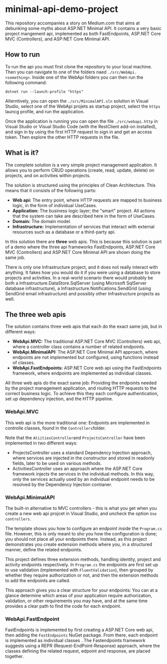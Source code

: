 # minimal-api-demo-project

This repository accompanies a story on Medium.com that aims at debunking some myths about ASP.NET Minimal API. It contains a very basic project mangement api, implemented as both FastEndpoints, ASP.NET Core MVC (Controllers), and ASP:NET Core Minimal API.

## How to run

To run the api you must first clone the repository to your local machine. Then you can navigate to one of the folders naed `./src/WebApi.<something>`. Inside one of the WebApi folders you can then run the following command:
```
dotnet run --launch-profile "https"
```
Alterntively, you can open the `./src/MinimalAPI.sln` solution in Visual Studio, select one of the WebApi projets as startup project, select the `https` launcg profile, and run the application.

Once the application is running you can open the file `./src/webapi.http` in Visual Studio or Visual Studio Code (with the RestClient add-on installed), and sign in by using the first HTTP request to sign in and get an access token. Then explore the other HTTP requests in the file.

## What is it?

The complete solution is a very simple project management application. It allows you to perform CRUD operations (create, read, update, delete) on projects, and on activities within projects.

The solution is structured using the principles of Clean Architecture. This means that it consists of the following parts:

- **Web api:** The entry point, where HTTP requests are mapped to business logic, in the form of individual UseCases.
- **Application:** The business logic layer; the "smart" project. All actions that the system can take are described here in the form of UseCases.
- **Domain:** The domain model.
- **Infrastructure:** Implementation of services that interact with external resources such as a database or a third-party api.

In this solution there are **three** web apis. This is because this solution is part of a demo where the three api frameworks FastEndpoints, ASP.NET Core MVC (Controllers) and ASP.NET Core Minimal API are shown doing the same job.

There is only one Infrastructure project, and it does not really interact with anything. It fakes how you would do it if you were using a database to store projects and activities. In a real-world scenario there would probably be both a Infrastructure.DataStore.SqlServer (using Microsoft SqlServer database infrastructure), a Infrastructure.Notifications.SendGrid (using SendGrid email infrastructure) and possibly other Infrastructure projects as well.

## The three web apis

The solution contains three web apis that each do the exact same job, but in different ways:

- **WebApi.MVC:** The traditional ASP.NET Core MVC (Controllers) web api, where a controller class contains a number of related endpoints.
- **WebApi.MinimalAPI:** The ASP.NET Core Minimal API approach, where endpoints are not implemented but configured, using functions instead of classes.
- **WebApi.FastEndpoints:** ASP.NET Core web api using the FastEndpoints framework, where endpoints are implemented as individual classes.

All three web apis do the exact same job: Providing the endpoints needed by the project management application, and routing HTTP requests to the correct business logic. To achieve this they each configure authentication, set up dependency injection, and the HTTP pipeline.

### WebApi.MVC

This web api is the more traditional one: Endpoints are implemented in controlle classes, found in the `Controllers`folder.

Note that the `AtiitiesController`and `ProjectsController` have been implemented in two different ways: 

- ProjectsController uses a standard Dependency Injection approach, where services are injected in the constructor and stored in readonly fields, later to be used on various methods.
- ActivitiesController uses an approach where the ASP.NET Core framework injects the services in the individual methods. In this way, only the services actually used by an individual endpoint needs to be resolved by the Dependency Injection contianer.

### WebApi.MinimalAPI

The built-in alternative to MVC controllers - this is what you get when you create a new web api projcet in Visual Studio, and uncheck the option `Use controllers`.

The template shows you how to configure an endpoint inside the `Program.cs` file. However, this is only meant to sho you how the configuration is done; you should not place all your endpoints there. Instead, as this project demonstrates you create extension methods where you, in a structured manner, define the related endpoints.

This project defines three extension methods, handling identity, project and activity endpoints respectively. In `Program.cs` the endpoints are first set up to use validation (implemented with `FluentValidation`), then grouped by whether they require authorization or not, and then the extension methods to add the endpoints are called.

This approach gives you a clear structure for your endpoints: You can at a glance determine which areas of your application require authorization, validation, or other requirements you may have, and at the same time provides a clear path to find the code for each endpoint.

### WebApi.FastEndpoint

FastEndpoints is implemented by first creating a ASP.NET Core web api, then adding the `FastEndpoints` NuGet package. From there, each endpoint is implemented as individual classes . The Fastendpoints framework suggests using a REPR (Request-EndPoint-Response) approach, where the classes defining the related request, edpoint and response, are placed together.
